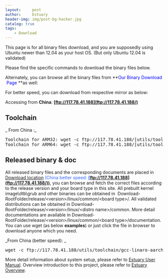 ```yaml
---
layout:     post
author:     Estuary
header-img: img/post-bg-hacker.jpg
catalog: true
tags:
    - Download
---
```


This page is for all binary files download, and you are supposedly using Ubuntu newer than 12.04 as your host OS. (But only Ubuntu 12.04 is validated)

Please find the specific commands to download the binary files below.

Alternately, you can browse all the binary files from **<span style="color: #0000ff;">Our Binary Download  Page</span> **as well:

For better speed, you can download from respective mirror as below:

Accessing from **China**: **<span id="im-content_1471420632351" class="im-content">[ftp://117.78.41.188](ftp://117.78.41.188/)</span>**

## **Toolchain**

_ From China :_
<pre>Toolchain for ARM32: wget -c ftp://117.78.41.188/[utils/toolchain/](http://download.open-estuary.org/AllDownloads/DownloadsEstuary/utils/toolchain/gcc-linaro-arm-linux-gnueabihf-4.9-2014.09_linux.tar.xz)[gcc-linaro-7](http://download.open-estuary.org/AllDownloads/DownloadsEstuary/utils/toolchain/gcc-linaro-aarch64-linux-gnu-4.9-2014.09_linux.tar.xz)[.2.1-2017.11-x86_64_arm-linux-gnueabihf.tar.xz](http://download.open-estuary.org/AllDownloads/DownloadsEstuary/utils/toolchain/gcc-linaro-arm-linux-gnueabihf-4.9-2014.09_linux.tar.xz)
Toolchain for ARM64: wget -c ftp://117.78.41.188/[utils/toolchain/](http://download.open-estuary.org/AllDownloads/DownloadsEstuary/utils/toolchain/gcc-linaro-aarch64-linux-gnu-4.9-2014.09_linux.tar.xz)[gcc-linaro](http://download.open-estuary.org/AllDownloads/DownloadsEstuary/utils/toolchain/gcc-linaro-arm-linux-gnueabihf-4.9-2014.09_linux.tar.xz)[-7.2.1-2017.11-x86_64_aarch64-linux-gnu.tar.xz](http://download.open-estuary.org/AllDownloads/DownloadsEstuary/utils/toolchain/gcc-linaro-aarch64-linux-gnu-4.9-2014.09_linux.tar.xz)</pre>

## **Released binary &amp; doc**

All released binary files and the corresponding documents are placed in <span style="color: #3366ff;">[Download location](ftp://117.78.41.188/) (China better speed: **<span id="im-content_1471420632351" class="im-content">[ftp://117.78.41.188](ftp://117.78.41.188/))</span>**</span>, you can browse and fetch the correct files according to the release version and your board type in this site. All prebuilt kernel image\dtb\grub and other binaries can be obtained in  Download-RootFolder/release/&lt;version&gt;/linux/common/&lt;board type&gt;/. All validated distributions can be obtained in Download-RootFolder/release/&lt;version&gt;/linux/&lt;distro name&gt;/common. More detail documentations are available in Download-RootFolder/release/&lt;version&gt;/linux/common/&lt;board type&gt;/documentation. You can use wget (as below **examples**) or just click the file in browser to download anyone which you need.

_From China (better speed): _
<pre>wget -c ftp://117.78.41.188/utils/toolchain/gcc-linaro-aarch64-linux-gnu-4.9-2014.09_linux.tar.xz
</pre>
More detail information about system setup, please refer to <span style="color: #008000;">[Estuary User Manual](https://open-estuary.github.io/2018/10/04/estuary-user-manual/).</span>
Overview introduction to this project, please refer to <span style="color: #008000;">[Estuary Overview](https://open-estuary.github.io/2018/12/26/estuary-overview/)</span>.
